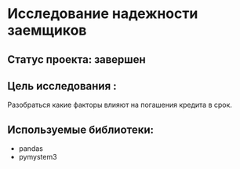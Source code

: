 # Исследование надежности заемщиков
## Cтатус проекта: завершен
## Цель исследования :
Разобраться какие факторы влияют на погашения кредита в срок. 
## Используемые библиотеки:
- pandas
- pymystem3
